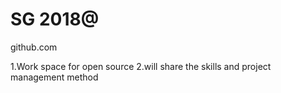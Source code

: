 # SG 2018@

github.com

1.Work space for open source 
2.will share the skills and project management method